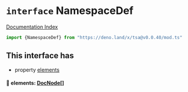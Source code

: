 # `interface` NamespaceDef

[Documentation Index](../README.md)

```ts
import {NamespaceDef} from "https://deno.land/x/tsa@v0.0.40/mod.ts"
```

## This interface has

- property [elements](#-elements-docnode)


#### 📄 elements: [DocNode](../type.DocNode/README.md)\[]



